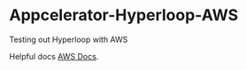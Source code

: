 # Appcelerator-Hyperloop-AWS
Testing out Hyperloop with AWS



Helpful docs [AWS Docs](http://docs.aws.amazon.com/AWSiOSSDK/latest/).